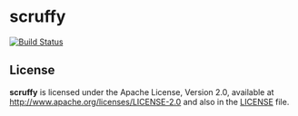 # scruffy
[![Build Status](https://travis-ci.org/fthomas/scruffy.svg?branch=master)](https://travis-ci.org/fthomas/scruffy)

## License

**scruffy** is licensed under the Apache License, Version 2.0, available at
http://www.apache.org/licenses/LICENSE-2.0 and also in the
[LICENSE](https://github.com/fthomas/status-page/blob/master/LICENSE) file.
